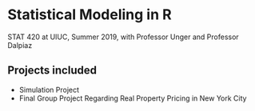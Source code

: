 # Statistical Modeling in R
STAT 420 at UIUC, Summer 2019, with Professor Unger and Professor Dalpiaz

## Projects included
 - Simulation Project
 - Final Group Project Regarding Real Property Pricing in New York City
